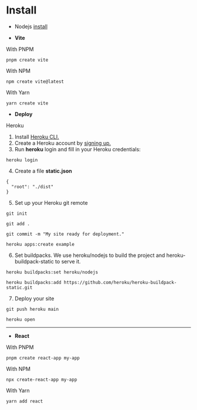 # Install

- Nodejs [install](https://nodejs.org/en/)

- **Vite**

With PNPM

```
pnpm create vite
```

With NPM

```
npm create vite@latest
```

With Yarn

```
yarn create vite
```

- **Deploy**

Heroku

1. Install [Heroku CLI.](https://devcenter.heroku.com/articles/heroku-cli)
2. Create a Heroku account by [signing up.](https://signup.heroku.com)
3. Run **heroku** login and fill in your Heroku credentials:

```
heroku login

```

4. Create a file **static.json**

```
{
  "root": "./dist"
}
```

5. Set up your Heroku git remote

```
git init
```

```
git add .
```

```
git commit -m "My site ready for deployment."
```

```
heroku apps:create example
```

6. Set buildpacks. We use heroku/nodejs to build the project and heroku-buildpack-static to serve it.

```
heroku buildpacks:set heroku/nodejs
```

```
heroku buildpacks:add https://github.com/heroku/heroku-buildpack-static.git
```

7. Deploy your site

```
git push heroku main
```

```
heroku open
```

---

- **React**

With PNPM

```
pnpm create react-app my-app
```

With NPM

```
npx create-react-app my-app
```

With Yarn

```
yarn add react
```
